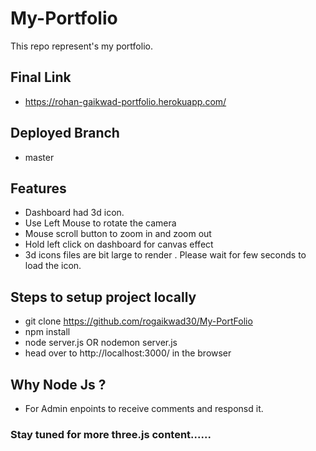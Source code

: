 # My-Portfolio
This repo represent's my portfolio.

## Final Link
- https://rohan-gaikwad-portfolio.herokuapp.com/

## Deployed Branch
- master

## Features 
- Dashboard had 3d icon. 
- Use Left Mouse to rotate the camera
- Mouse scroll button to zoom in and zoom out
- Hold left click on dashboard for canvas effect
- 3d icons files are bit large to render . Please wait for few seconds to load the icon.

## Steps to setup project locally
- git clone https://github.com/rogaikwad30/My-PortFolio
- npm install
- node server.js   OR   nodemon server.js 
- head over to  http://localhost:3000/  in the browser
 
## Why Node Js ?
- For Admin enpoints to receive comments and responsd it.
  

### Stay tuned for more three.js content......
